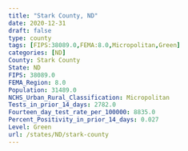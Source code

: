 ```yaml
---
title: "Stark County, ND"
date: 2020-12-31
draft: false
type: county
tags: [FIPS:38089.0,FEMA:8.0,Micropolitan,Green]
categories: [ND]
County: Stark County
State: ND
FIPS: 38089.0
FEMA_Region: 8.0
Population: 31489.0
NCHS_Urban_Rural_Classification: Micropolitan
Tests_in_prior_14_days: 2782.0
Fourteen_day_test_rate_per_100000: 8835.0
Percent_Positivity_in_prior_14_days: 0.027
Level: Green
url: /states/ND/stark-county
---
```



